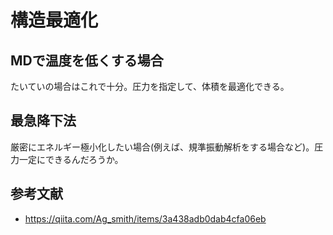 # 構造最適化

## MDで温度を低くする場合

たいていの場合はこれで十分。圧力を指定して、体積を最適化できる。

## 最急降下法

厳密にエネルギー極小化したい場合(例えば、規準振動解析をする場合など)。圧力一定にできるんだろうか。

## 参考文献

* https://qiita.com/Ag_smith/items/3a438adb0dab4cfa06eb